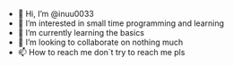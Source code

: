 - 👋 Hi, I’m @inuu0033
- 👀 I’m interested in small time programming and learning
- 🌱 I’m currently learning the basics
- 💞️ I’m looking to collaborate on nothing much
- 📫 How to reach me don`t try to reach me pls

<!---
inuu0033/inuu0033 is a ✨ special ✨ repository because its `README.md` (this file) appears on your GitHub profile.
You can click the Preview link to take a look at your changes.
--->
